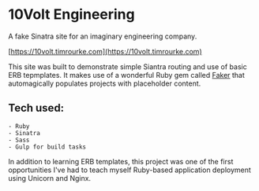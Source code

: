 # 10Volt Engineering

A fake Sinatra site for an imaginary engineering company.

[https://10volt.timrourke.com](https://10volt.timrourke.com)

This site was built to demonstrate simple Siantra routing and use of basic ERB tepmplates. It makes use of a wonderful Ruby gem called [Faker](https://github.com/stympy/faker) that automagically populates projects with placeholder content.

## Tech used:
	- Ruby
	- Sinatra
	- Sass
	- Gulp for build tasks

In addition to learning ERB templates, this project was one of the first opportunities I've had to teach myself Ruby-based application deployment using Unicorn and Nginx.
